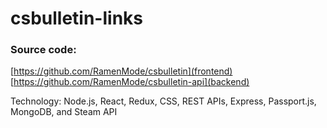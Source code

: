 # csbulletin-links
### Source code:
[https://github.com/RamenMode/csbulletin](frontend)
[https://github.com/RamenMode/csbulletin-api](backend)

Technology: Node.js, React, Redux, CSS, REST APIs, Express, Passport.js, MongoDB, and Steam API
